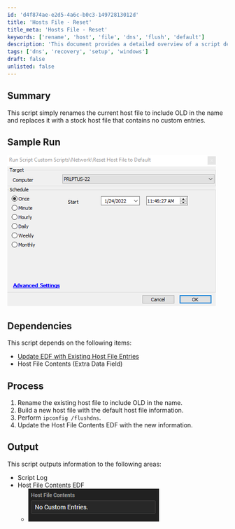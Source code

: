 ```yaml
---
id: 'd4f874ae-e2d5-4a6c-b0c3-14972813012d'
title: 'Hosts File - Reset'
title_meta: 'Hosts File - Reset'
keywords: ['rename', 'host', 'file', 'dns', 'flush', 'default']
description: 'This document provides a detailed overview of a script designed to rename the current host file by appending OLD to its name and replacing it with a stock host file that contains no custom entries. The process includes flushing the DNS cache and updating relevant data fields.'
tags: ['dns', 'recovery', 'setup', 'windows']
draft: false
unlisted: false
---
```


## Summary

This script simply renames the current host file to include OLD in the name and replaces it with a stock host file that contains no custom entries.

## Sample Run

![Sample Run](../../../static/img/Hosts-File---Reset/image_1.png)

## Dependencies

This script depends on the following items:
- [Update EDF with Existing Host File Entries](<./Hosts File - Audit.md>)
- Host File Contents (Extra Data Field)

## Process

1. Rename the existing host file to include OLD in the name.
2. Build a new host file with the default host file information.
3. Perform `ipconfig /flushdns`.
4. Update the Host File Contents EDF with the new information.

## Output

This script outputs information to the following areas:
- Script Log
- Host File Contents EDF
  - ![Host File Contents](../../../static/img/Hosts-File---Reset/image_2.png)




